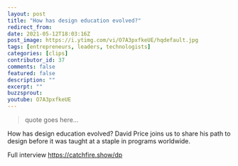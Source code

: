 ```yaml
---
layout: post
title: "How has design education evolved?"
redirect_from:
date: 2021-05-12T18:03:16Z
post_image: https://i.ytimg.com/vi/O7A3pxfkeUE/hqdefault.jpg
tags: [entrepreneurs, leaders, technologists]
categories: [clips]
contributor_id: 37
comments: false
featured: false
description: ""
excerpt: ""
buzzsprout: 
youtube: O7A3pxfkeUE
---
```

<blockquote>
quote goes here...
</blockquote>

How has design education evolved? David Price joins us to share his path to design before it was taught at a staple in programs worldwide. 

Full interview https://catchfire.show/dp
